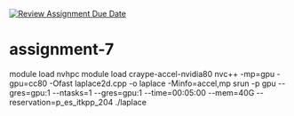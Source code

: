 [![Review Assignment Due Date](https://classroom.github.com/assets/deadline-readme-button-22041afd0340ce965d47ae6ef1cefeee28c7c493a6346c4f15d667ab976d596c.svg)](https://classroom.github.com/a/2CuuzvUr)
# assignment-7
module load nvhpc
module load craype-accel-nvidia80
nvc++ -mp=gpu -gpu=cc80 -Ofast laplace2d.cpp -o laplace -Minfo=accel,mp
srun -p gpu --gres=gpu:1 --ntasks=1 --gres=gpu:1 --time=00:05:00 --mem=40G --reservation=p_es_itkpp_204 ./laplace